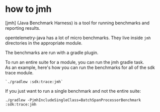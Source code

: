 
# how to jmh

[jmh] (Java Benchmark Harness) is a tool for running benchmarks and reporting results.

opentelemetry-java has a lot of micro benchmarks. They live inside 
`jmh` directories in the appropriate module.

The benchmarks are run with a gradle plugin.

To run an entire suite for a module, you can run the jmh gradle task.  
As an example, here's how you can run the benchmarks for all of 
the sdk trace module.

```
`./gradlew :sdk:trace:jmh`
```

If you just want to run a single benchmark and not the entire suite: 

`./gradlew -PjmhIncludeSingleClass=BatchSpanProcessorBenchmark :sdk:trace:jmh`
